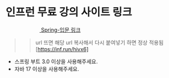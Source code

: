 # 인프런 무료 강의 사이트 링크

<img src="https://cdn.inflearn.com/assets/brand/logo.png" width="90px" height="15px" /><a href="https://inf.run/hivx6" target="_blank">
<span >Spring-입문 링크</span></a>
>> url 뜨면 해당 url 복사해서 다시 붙여넣기 하면 정상 적용됨 [https://inf.run/hivx6]

* 스프링 부트 3.0 이상을 사용해주세요.
* 자바 17 이상을 사용해주세요.
